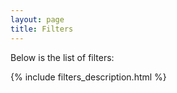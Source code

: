 ```yaml
---
layout: page
title: Filters
---
```


Below is the list of filters:

{% include filters_description.html %}
